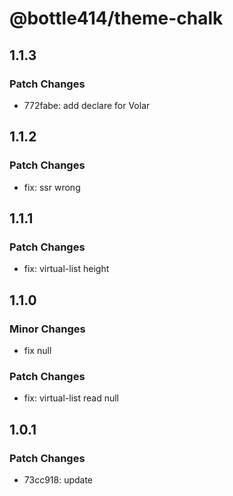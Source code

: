 # @bottle414/theme-chalk

## 1.1.3

### Patch Changes

-   772fabe: add declare for Volar

## 1.1.2

### Patch Changes

-   fix: ssr wrong

## 1.1.1

### Patch Changes

-   fix: virtual-list height

## 1.1.0

### Minor Changes

-   fix null

### Patch Changes

-   fix: virtual-list read null

## 1.0.1

### Patch Changes

-   73cc918: update
